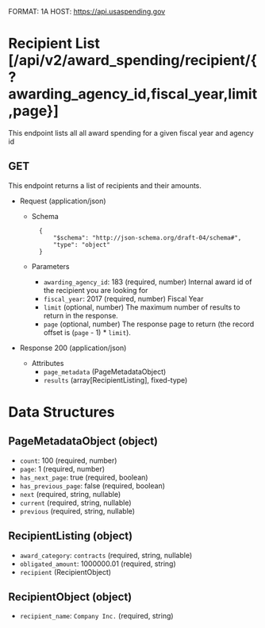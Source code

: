FORMAT: 1A
HOST: https://api.usaspending.gov

# Recipient List [/api/v2/award_spending/recipient/{?awarding_agency_id,fiscal_year,limit,page}]

This endpoint lists all all award spending for a given fiscal year and agency id

## GET

This endpoint returns a list of recipients and their amounts.
+ Request (application/json)
    + Schema

            {
                "$schema": "http://json-schema.org/draft-04/schema#",
                "type": "object"
            }

    + Parameters
        + `awarding_agency_id`: 183 (required, number)
            Internal award id of the recipient you are looking for
        + `fiscal_year`: 2017 (required, number)
            Fiscal Year
        + `limit` (optional, number)
            The maximum number of results to return in the response.
        + `page` (optional, number)
            The response page to return (the record offset is (`page` - 1) * `limit`).

+ Response 200 (application/json)
    + Attributes
        + `page_metadata` (PageMetadataObject)
        + `results` (array[RecipientListing], fixed-type)

# Data Structures

## PageMetadataObject (object)
+ `count`: 100 (required, number)
+ `page`: 1 (required, number)
+ `has_next_page`: true (required, boolean)
+ `has_previous_page`: false (required, boolean)
+ `next` (required, string, nullable)
+ `current` (required, string, nullable)
+ `previous` (required, string, nullable)

## RecipientListing (object)
+ `award_category`: `contracts` (required, string, nullable)
+ `obligated_amount`: 1000000.01 (required, string)
+ `recipient` (RecipientObject)


## RecipientObject (object)
+ `recipient_name`: `Company Inc.` (required, string)